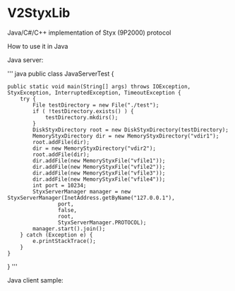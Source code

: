 V2StyxLib
=========

Java/C#/C++ implementation of Styx (9P2000) protocol


How to use it in Java

Java server:

'''
java
public class JavaServerTest {

    public static void main(String[] args) throws IOException, StyxException, InterruptedException, TimeoutException {
        try {
            File testDirectory = new File("./test");
            if ( !testDirectory.exists() ) {
                testDirectory.mkdirs();
            }
            DiskStyxDirectory root = new DiskStyxDirectory(testDirectory);
            MemoryStyxDirectory dir = new MemoryStyxDirectory("vdir1"); 
            root.addFile(dir);
            dir = new MemoryStyxDirectory("vdir2");
            root.addFile(dir);
            dir.addFile(new MemoryStyxFile("vfile1"));
            dir.addFile(new MemoryStyxFile("vfile2"));
            dir.addFile(new MemoryStyxFile("vfile3"));
            dir.addFile(new MemoryStyxFile("vfile4"));
            int port = 10234;
            StyxServerManager manager = new StyxServerManager(InetAddress.getByName("127.0.0.1"),
                    port,
                    false,
                    root,
                    StyxServerManager.PROTOCOL);
            manager.start().join();
        } catch (Exception e) {
            e.printStackTrace();
        }
    }
}
'''

Java client sample:

